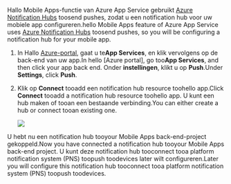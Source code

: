 <span data-ttu-id="2f062-101">Hallo Mobile Apps-functie van Azure App Service gebruikt [Azure Notification Hubs] toosend pushes, zodat u een notification hub voor uw mobiele app configureren.</span><span class="sxs-lookup"><span data-stu-id="2f062-101">hello Mobile Apps feature of Azure App Service uses [Azure Notification Hubs] toosend pushes, so you will be configuring a notification hub for your mobile app.</span></span>

1. <span data-ttu-id="2f062-102">In Hallo [Azure-portal], gaat u te**App Services**, en klik vervolgens op de back-end van uw app.</span><span class="sxs-lookup"><span data-stu-id="2f062-102">In hello [Azure portal], go too**App Services**, and then click your app back end.</span></span> <span data-ttu-id="2f062-103">Onder **instellingen**, klikt u op **Push**.</span><span class="sxs-lookup"><span data-stu-id="2f062-103">Under **Settings**, click **Push**.</span></span>
2. <span data-ttu-id="2f062-104">Klik op **Connect** tooadd een notification hub resource toohello app.</span><span class="sxs-lookup"><span data-stu-id="2f062-104">Click **Connect** tooadd a notification hub resource toohello app.</span></span> <span data-ttu-id="2f062-105">U kunt een hub maken of tooan een bestaande verbinding.</span><span class="sxs-lookup"><span data-stu-id="2f062-105">You can either create a hub or connect tooan existing one.</span></span>

    ![](./media/app-service-mobile-create-notification-hub/configure-hub-flow.png)

<span data-ttu-id="2f062-106">U hebt nu een notification hub tooyour Mobile Apps back-end-project gekoppeld.</span><span class="sxs-lookup"><span data-stu-id="2f062-106">Now you have connected a notification hub tooyour Mobile Apps back-end project.</span></span> <span data-ttu-id="2f062-107">U kunt deze notification hub tooconnect tooa platform notification system (PNS) toopush toodevices later wilt configureren.</span><span class="sxs-lookup"><span data-stu-id="2f062-107">Later you will configure this notification hub tooconnect tooa platform notification system (PNS) toopush toodevices.</span></span>

[Azure-portal]: https://portal.azure.com/
[Azure Notification Hubs]: https://azure.microsoft.com/en-us/documentation/articles/notification-hubs-push-notification-overview/
